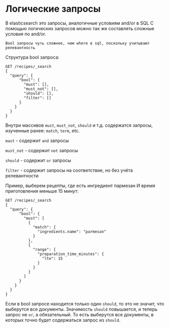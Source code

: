 # Логические запросы

В elasticsearch это запросы, аналогичные условиям and/or в SQL
С помощью логических запросов можно так же составлять сложные условия по and/or.

    Bool запросы чуть сложнее, чем where в sql, поскольку учитывают релевантность

Структура bool запроса:
```http
GET /recipes/_search
{
  "query": {
      "bool": {
        "must": [],
        "must_not": [],
        "should": [],
        "filter": []
      }
    }
  }
}
```

Внутри массивов `must`, `must_not`, `should` и т.д. содержатся запросы, изученные ранее: `match`, `term`, etc.

`mast` - содержит `and` запросы

`must_not` - содержит `not` запросы

`should` - содержит `or` запросы

`filter` - содержит запросы на соответствие, но без учёта релевантности

Пример, выберем рецепты, где есть ингредиент пармезан И время приготовления меньше 15 минут:

```http
GET /recipes/_search
{
  "query": {
      "bool": {
        "must": [
          {
            "match": {
              "ingredients.name": "parmesan"
            }
          },
          {
            "range": {
              "preparation_time_minutes": {
                "lte": 15
              }
            }
          }
        ]
      }
    }
  }
}
```

Если в bool запросе находится только один `should`, то это не значит, что выберутся все документы.
Значимость `should` повышается, и теперь запрос не `or`, а обязательный. То есть выберутся все документы,
в которых точно будет содержаться запрос из `should`.
